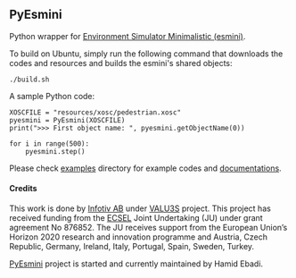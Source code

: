 ## PyEsmini
Python wrapper for [Environment Simulator Minimalistic (esmini)](https://github.com/esmini/esmini).

To build on Ubuntu, simply run the following command that downloads the codes and resources and builds the esmini's shared objects:
```
./build.sh
```

A sample Python code:
```
XOSCFILE = "resources/xosc/pedestrian.xosc"
pyesmini = PyEsmini(XOSCFILE)
print(">>> First object name: ", pyesmini.getObjectName(0))

for i in range(500):
    pyesmini.step()
```

Please check [examples](examples/) directory for example codes and [documentations](/docs).

#### Credits

This work is done by [Infotiv AB](https://www.infotiv.se) under [VALU3S](https://valu3s.eu/) project. This project has received funding from the [ECSEL](https://www.ecsel.eu) Joint Undertaking (JU) under grant agreement No 876852. The JU receives support from the European Union’s Horizon 2020 research and innovation programme and Austria, Czech Republic, Germany, Ireland, Italy, Portugal, Spain, Sweden, Turkey.

[PyEsmini](https://github.com/ebadi/pyesmini) project is started and currently maintained by Hamid Ebadi.